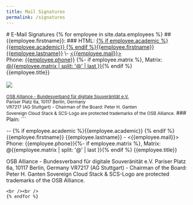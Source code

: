 ```yaml
---
title: Mail Signatures
permalink: /signatures
---
```

<head>
<meta charset="UTF-8">
<meta name="robots" content="none" />
</head>
# E-Mail Signatures
{% for employee in site.data.employees %}
## {{employee.firstname}}:
### HTML:
<!-- Begin Signature {{employee.firstname}} -->
<a href="https://scs.community/{{employee.lastname}}">{% if employee.academic %}{{employee.academic}} {% endif %}{{employee.firstname}} {{employee.lastname}}</a>
\- <a href="mailto:{{employee.mail}}">&lt;{{employee.mail}}&gt;</a><br />
Phone: <a href="tel:{{employee.phone}}">{{employee.phone}}</a>
{%- if employee.matrix %}, Matrix: <a href="{{employee.matrix}}">@{{employee.matrix | split: '@' | last }}</a>{% endif %}<br />
{{employee.title}}<br />
<br /><img src="{{ "/assets/images/scs-signature.png" | prepend: site.baseurl_root }}" /><br /><br />
<small>
<a href="https://osb-alliance.com/">OSB Alliance - Bundesverband für digitale Souveränität e.V.</a><br />
Pariser Platz 6a, 10117 Berlin, Germany<br />
VR7217 (AG Stuttgart) - Chairman of the Board: Peter H. Ganten<br />
Sovereign Cloud Stack & SCS-Logo are protected trademarks of the OSB Alliance.</small>
<!-- End Signature {{employee.firstname}} -->
### Plain:
```

-- 
{% if employee.academic %}{{employee.academic}} {% endif %}{{employee.firstname}} {{employee.lastname}} - <{{employee.mail}}>
Phone: {{employee.phone}}{%- if employee.matrix %}, Matrix: @{{employee.matrix | split: '@' | last }}{% endif %}
{{employee.title}}

OSB Alliance - Bundesverband für digitale Souveränität e.V.
Pariser Platz 6a, 10117 Berlin, Germany
VR7217 (AG Stuttgart) - Chairman of the Board: Peter H. Ganten
Sovereign Cloud Stack & SCS-Logo are protected trademarks of the OSB Alliance.
```
<br /><br />
{% endfor %}

